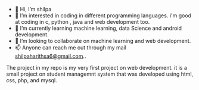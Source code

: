 - 👋 Hi, I’m shilpa
- 👀 I’m interested in coding in different programming languages. i'm good at coding in c, python , java and web development too.
- 🌱 I’m currently learning machine learning, data Science and android development.
- 💞️ I’m looking to collaborate on machine learning and web development.
- 📫 Anyone can reach me out through my mail shilpaharithsa6@gmail.com..

The project in my repo is my very first project on  web development. it is a small project on student managemnt system that was developed using html, css, php, and mysql. 
